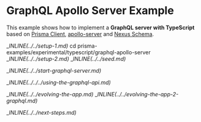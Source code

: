 # GraphQL Apollo Server Example

This example shows how to implement a **GraphQL server with TypeScript** based on [Prisma Client](https://github.com/prisma/prisma2/blob/master/docs/prisma-client-js/api.md), [apollo-server](https://www.apollographql.com/docs/apollo-server/) and [Nexus Schema](https://nxs.li/components/standalone/schema).

__INLINE(../../_setup-1.md)__
cd prisma-examples/experimental/typescript/graphql-apollo-server
__INLINE(../../_setup-2.md)__
__INLINE(../../_seed.md)__

__INLINE(../../_start-graphql-server.md)__

__INLINE(../../../_using-the-graphql-api.md)__

__INLINE(../../_evolving-the-app.md)__
__INLINE(../../_evolving-the-app-2-graphql.md)__

__INLINE(../../_next-steps.md)__
